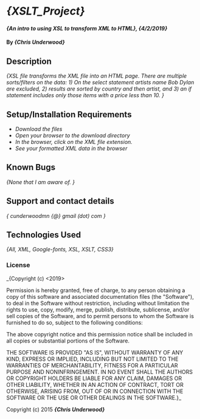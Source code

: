 # _{XSLT_Project}_

#### _{An intro to using XSL to transform XML to HTML}, {4/2/2019}_

#### By _**{Chris Underwood}**_

## Description

_{XSL file transforms the XML file into an HTML page. There are multiple sorts/filters on the data: 1) On the select statement artists name Bob Dylan are excluded, 2) results are sorted by country and then artist, and 3) an if statement includes only those items with a price less than 10. }_

## Setup/Installation Requirements

- _Download the files_
- _Open your browser to the download directory_
- _In the browser, click on the XML file extension._
- _See your formatted XML data in the browser_

## Known Bugs

_{None that I am aware of. }_

## Support and contact details

_{ cunderwoodmn {@} gmail (dot) com }_

## Technologies Used

_{All, XML, Google-fonts, XSL, XSLT, CSS3}_

### License

\_{Copyright (c) <2019> <Chris Underwood>

Permission is hereby granted, free of charge, to any person obtaining a copy
of this software and associated documentation files (the "Software"), to deal
in the Software without restriction, including without limitation the rights
to use, copy, modify, merge, publish, distribute, sublicense, and/or sell
copies of the Software, and to permit persons to whom the Software is
furnished to do so, subject to the following conditions:

The above copyright notice and this permission notice shall be included in all
copies or substantial portions of the Software.

THE SOFTWARE IS PROVIDED "AS IS", WITHOUT WARRANTY OF ANY KIND, EXPRESS OR
IMPLIED, INCLUDING BUT NOT LIMITED TO THE WARRANTIES OF MERCHANTABILITY,
FITNESS FOR A PARTICULAR PURPOSE AND NONINFRINGEMENT. IN NO EVENT SHALL THE
AUTHORS OR COPYRIGHT HOLDERS BE LIABLE FOR ANY CLAIM, DAMAGES OR OTHER
LIABILITY, WHETHER IN AN ACTION OF CONTRACT, TORT OR OTHERWISE, ARISING FROM,
OUT OF OR IN CONNECTION WITH THE SOFTWARE OR THE USE OR OTHER DEALINGS IN THE
SOFTWARE.}\_

Copyright (c) 2015 **_{Chris Underwood}_**
